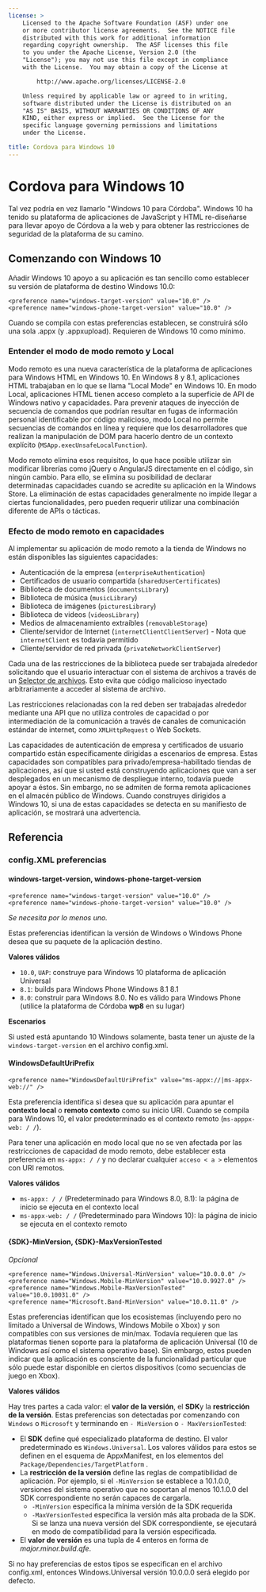 ```yaml
---
license: >
    Licensed to the Apache Software Foundation (ASF) under one
    or more contributor license agreements.  See the NOTICE file
    distributed with this work for additional information
    regarding copyright ownership.  The ASF licenses this file
    to you under the Apache License, Version 2.0 (the
    "License"); you may not use this file except in compliance
    with the License.  You may obtain a copy of the License at

        http://www.apache.org/licenses/LICENSE-2.0

    Unless required by applicable law or agreed to in writing,
    software distributed under the License is distributed on an
    "AS IS" BASIS, WITHOUT WARRANTIES OR CONDITIONS OF ANY
    KIND, either express or implied.  See the License for the
    specific language governing permissions and limitations
    under the License.

title: Cordova para Windows 10
---
```


# Cordova para Windows 10

Tal vez podría en vez llamarlo "Windows 10 para Córdoba". Windows 10 ha tenido su plataforma de aplicaciones de JavaScript y HTML re-diseñarse para llevar apoyo de Córdova a la web y para obtener las restricciones de seguridad de la plataforma de su camino.

## Comenzando con Windows 10

Añadir Windows 10 apoyo a su aplicación es tan sencillo como establecer su versión de plataforma de destino Windows 10.0:

    <preference name="windows-target-version" value="10.0" />
    <preference name="windows-phone-target-version" value="10.0" />
    

Cuando se compila con estas preferencias establecen, se construirá sólo una sola .appx (y .appxupload). Requieren de Windows 10 como mínimo.

### Entender el modo de modo remoto y Local

Modo remoto es una nueva característica de la plataforma de aplicaciones para Windows HTML en Windows 10. En Windows 8 y 8.1, aplicaciones HTML trabajaban en lo que se llama "Local Mode" en Windows 10. En modo Local, aplicaciones HTML tienen acceso completo a la superficie de API de Windows nativo y capacidades. Para prevenir ataques de inyección de secuencia de comandos que podrían resultar en fugas de información personal identificable por código malicioso, modo Local no permite secuencias de comandos en línea y requiere que los desarrolladores que realizan la manipulación de DOM para hacerlo dentro de un contexto explícito (`MSApp.execUnsafeLocalFunction`).

Modo remoto elimina esos requisitos, lo que hace posible utilizar sin modificar librerías como jQuery o AngularJS directamente en el código, sin ningún cambio. Para ello, se elimina su posibilidad de declarar determinadas capacidades cuando se acredite su aplicación en la Windows Store. La eliminación de estas capacidades generalmente no impide llegar a ciertas funcionalidades, pero pueden requerir utilizar una combinación diferente de APIs o tácticas.

### Efecto de modo remoto en capacidades

Al implementar su aplicación de modo remoto a la tienda de Windows no están disponibles las siguientes capacidades:

  * Autenticación de la empresa (`enterpriseAuthentication`)
  * Certificados de usuario compartida (`sharedUserCertificates`)
  * Biblioteca de documentos (`documentsLibrary`)
  * Biblioteca de música (`musicLibrary`)
  * Biblioteca de imágenes (`picturesLibrary`)
  * Biblioteca de videos (`videosLibrary`)
  * Medios de almacenamiento extraíbles (`removableStorage`)
  * Cliente/servidor de Internet (`internetClientClientServer`) - Nota que `internetClient` es todavía permitido
  * Cliente/servidor de red privada (`privateNetworkClientServer`)

Cada una de las restricciones de la biblioteca puede ser trabajada alrededor solicitando que el usuario interactuar con el sistema de archivos a través de un [Selector de archivos](https://msdn.microsoft.com/en-us/library/windows/apps/windows.storage.pickers.fileopenpicker.aspx). Esto evita que código malicioso inyectado arbitrariamente a acceder al sistema de archivo.

Las restricciones relacionadas con la red deben ser trabajadas alrededor mediante una API que no utiliza controles de capacidad o por intermediación de la comunicación a través de canales de comunicación estándar de internet, como `XMLHttpRequest` o Web Sockets.

Las capacidades de autenticación de empresa y certificados de usuario compartido están específicamente dirigidas a escenarios de empresa. Estas capacidades son compatibles para privado/empresa-habilitado tiendas de aplicaciones, así que si usted está construyendo aplicaciones que van a ser desplegados en un mecanismo de despliegue interno, todavía puede apoyar a éstos. Sin embargo, no se admiten de forma remota aplicaciones en el almacén público de Windows. Cuando construyes dirigidos a Windows 10, si una de estas capacidades se detecta en su manifiesto de aplicación, se mostrará una advertencia.

## Referencia

### config.XML preferencias

#### windows-target-version, windows-phone-target-version

    <preference name="windows-target-version" value="10.0" />
    <preference name="windows-phone-target-version" value="10.0" />
    

*Se necesita por lo menos uno.*

Estas preferencias identifican la versión de Windows o Windows Phone desea que su paquete de la aplicación destino.

**Valores válidos**

  * `10.0`, `UAP`: construye para Windows 10 plataforma de aplicación Universal
  * `8.1`: builds para Windows Phone Windows 8.1 8.1
  * `8.0`: construir para Windows 8.0. No es válido para Windows Phone (utilice la plataforma de Córdoba **wp8** en su lugar)

**Escenarios**

Si usted está apuntando 10 Windows solamente, basta tener un ajuste de la `windows-target-version` en el archivo config.xml.

#### WindowsDefaultUriPrefix

    <preference name="WindowsDefaultUriPrefix" value="ms-appx://|ms-appx-web://" />
    

Esta preferencia identifica si desea que su aplicación para apuntar el **contexto local** o **remoto contexto** como su inicio URI. Cuando se compila para Windows 10, el valor predeterminado es el contexto remoto (`ms-apppx-web: / /`).

Para tener una aplicación en modo local que no se ven afectada por las restricciones de capacidad de modo remoto, debe establecer esta preferencia en `ms-appx: / /` y no declarar cualquier `acceso < a >` elementos con URI remotos.

**Valores válidos**

  * `ms-appx: / /` (Predeterminado para Windows 8.0, 8.1): la página de inicio se ejecuta en el contexto local
  * `ms-appx-web: / /` (Predeterminado para Windows 10): la página de inicio se ejecuta en el contexto remoto

#### {SDK}-MinVersion, {SDK}-MaxVersionTested

*Opcional*

    <preference name="Windows.Universal-MinVersion" value="10.0.0.0" />
    <preference name="Windows.Mobile-MinVersion" value="10.0.9927.0" />
    <preference name="Windows.Mobile-MaxVersionTested" value="10.0.10031.0" />
    <preference name="Microsoft.Band-MinVersion" value="10.0.11.0" />
    

Estas preferencias identifican que los ecosistemas (incluyendo pero no limitado a Universal de Windows, Windows Mobile o Xbox) y son compatibles con sus versiones de min/max. Todavía requieren que las plataformas tienen soporte para la plataforma de aplicación Universal (10 de Windows así como el sistema operativo base). Sin embargo, estos pueden indicar que la aplicación es consciente de la funcionalidad particular que sólo puede estar disponible en ciertos dispositivos (como secuencias de juego en Xbox).

**Valores válidos**

Hay tres partes a cada valor: el **valor de la versión**, el **SDK**y la **restricción de la versión**. Estas preferencias son detectadas por comenzando con `Windows` o `Microsoft` y terminando en `- MinVersion` o `- MaxVersionTested`:

  * El **SDK** define qué especializado plataforma de destino. El valor predeterminado es `Windows.Universal`. Los valores válidos para estos se definen en el esquema de AppxManifest, en los elementos del `Package/Dependencies/TargetPlatform` .
  * La **restricción de la versión** define las reglas de compatibilidad de aplicación. Por ejemplo, si el `-MinVersion` se establece a 10.1.0.0, versiones del sistema operativo que no soportan al menos 10.1.0.0 del SDK correspondiente no serán capaces de cargarla. 
      * `-MinVersion` especifica la mínima versión de la SDK requerida
      * `-MaxVersionTested` especifica la versión más alta probada de la SDK. Si se lanza una nueva versión del SDK correspondiente, se ejecutará en modo de compatibilidad para la versión especificada.
  * El **valor de versión** es una tupla de 4 enteros en forma de *major.minor.build.qfe*. 

Si no hay preferencias de estos tipos se especifican en el archivo config.xml, entonces Windows.Universal versión 10.0.0.0 será elegido por defecto.